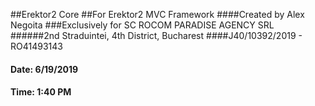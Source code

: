 ##Erektor2 Core
##For Erektor2 MVC Framework
####Created by Alex Negoita
###Exclusively for SC ROCOM PARADISE AGENCY SRL
######2nd Straduintei, 4th District, Bucharest
####J40/10392/2019 - RO41493143
#### Date: 6/19/2019
#### Time: 1:40 PM